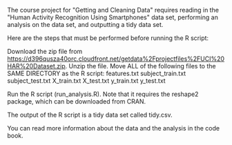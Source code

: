 The course project for "Getting and Cleaning Data" requires reading in the "Human Activity Recognition Using Smartphones" data set, performing an analysis on the data set, and outputting a tidy data set.

Here are the steps that must be performed before running the R script:

Download the zip file from https://d396qusza40orc.cloudfront.net/getdata%2Fprojectfiles%2FUCI%20HAR%20Dataset.zip.
Unzip the file.
Move ALL of the following files to the SAME DIRECTORY as the R script:
features.txt
subject_train.txt
subject_test.txt
X_train.txt
X_test.txt
y_train.txt
y_test.txt

Run the R script (run_analysis.R). Note that it requires the reshape2 package, which can be downloaded from CRAN.

The output of the R script is a tidy data set called tidy.csv.

You can read more information about the data and the analysis in the code book.